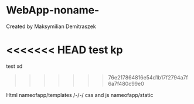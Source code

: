 # WebApp-noname-
Created by Maksymilian Demitraszek

<<<<<<< HEAD
test kp
=======
test xd
>>>>>>> 76e217864816e54d1b17f2794a7f6a7f480c99e0

Html nameofapp/templates /-/-/
css and js nameofapp/static



